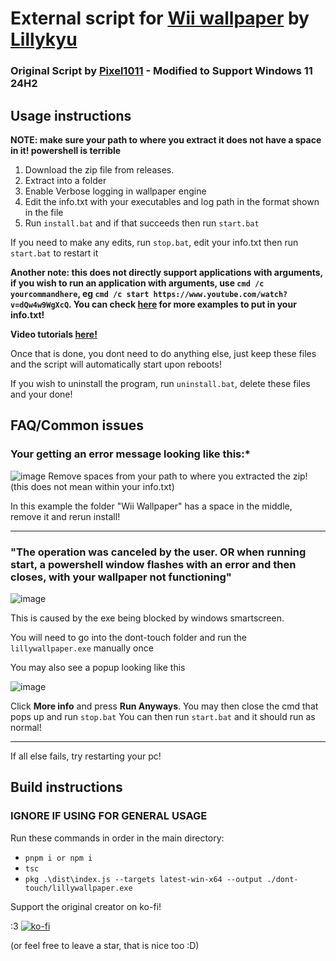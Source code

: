 # External script for [Wii wallpaper](https://steamcommunity.com/sharedfiles/filedetails/?id=3526096300) by [Lillykyu](https://www.lillykyu.gay/)
### Original Script by [Pixel1011](https://github.com/Pixel1011) - Modified to Support Windows 11 24H2


## Usage instructions
**NOTE: make sure your path to where you extract it does not have a space in it! powershell is terrible**

1. Download the zip file from releases.
2. Extract into a folder
3. Enable Verbose logging in wallpaper engine
4. Edit the info.txt with your executables and log path in the format shown in the file
5. Run ``install.bat`` and if that succeeds then run ``start.bat``

If you need to make any edits, run ``stop.bat``, edit your info.txt then run ``start.bat`` to restart it

**Another note: this does not directly support applications with arguments, if you wish to run an application with arguments, use ``cmd /c yourcommandhere``, eg ``cmd /c start https://www.youtube.com/watch?v=dQw4w9WgXcQ``. You can check [here](https://docs.google.com/document/d/1BVPGTDyzMaWZIGxTkfvdh9g5MXfPOBSAIsLmjvk29fE/edit?tab=t.0) for more examples to put in your info.txt!**

**Video tutorials [here!](https://docs.google.com/document/d/1BVPGTDyzMaWZIGxTkfvdh9g5MXfPOBSAIsLmjvk29fE/edit?tab=t.tl4p3yca6zrf)**

Once that is done, you dont need to do anything else, just keep these files and the script will automatically start upon reboots!

If you wish to uninstall the program, run ``uninstall.bat``, delete these files and your done!

## FAQ/Common issues


### Your getting an error message looking like this:*
![image](http://img.pixelator.xyz/3PpSF0iN.png)
Remove spaces from your path to where you extracted the zip! (this does not mean within your info.txt)

In this example the folder "Wii Wallpaper" has a space in the middle, remove it and rerun install!

---

### "The operation was canceled by the user. OR when running start, a powershell window flashes with an error and then closes, with your wallpaper not functioning"
![image](http://img.pixelator.xyz/mTE2qzag.png)

This is caused by the exe being blocked by windows smartscreen.

You will need to go into the dont-touch folder and run the ``lillywallpaper.exe`` manually once

You may also see a popup looking like this

![image](http://img.pixelator.xyz/JY93dHgw.png)


Click __More info__ and press **Run Anyways**.
You may then close the cmd that pops up and run ``stop.bat``
You can then run ``start.bat`` and it should run as normal!

---

If all else fails, try restarting your pc!

## Build instructions
### IGNORE IF USING FOR GENERAL USAGE
Run these commands in order in the main directory:
  - ``pnpm i or npm i``
  - ``tsc``
  - ``pkg .\dist\index.js --targets latest-win-x64 --output ./dont-touch/lillywallpaper.exe``

Support the original creator on ko-fi! 

:3
[![ko-fi](https://ko-fi.com/img/githubbutton_sm.svg)](https://ko-fi.com/N4N6145I0V)

(or feel free to leave a star, that is nice too :D)
